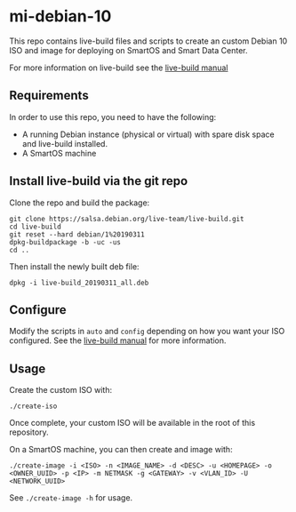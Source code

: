 # mi-debian-10

This repo contains live-build files and scripts to create an custom Debian 10
ISO and image for deploying on SmartOS and Smart Data Center.

For more information on live-build see the [live-build manual](https://live-team.pages.debian.net/live-manual/html/live-manual/index.en.html)

## Requirements

In order to use this repo, you need to have the following:

 * A running Debian instance (physical or virtual) with spare disk space and live-build installed.
 * A SmartOS machine

 
## Install live-build via the git repo

Clone the repo and build the package:
```
git clone https://salsa.debian.org/live-team/live-build.git
cd live-build
git reset --hard debian/1%20190311
dpkg-buildpackage -b -uc -us
cd ..
```

Then install the newly built deb file:

```
dpkg -i live-build_20190311_all.deb
```

## Configure

Modify the scripts in `auto` and `config` depending on how you want your ISO configured. See the [live-build manual](https://live-team.pages.debian.net/live-manual/html/live-manual/index.en.html) for more information.


## Usage

Create the custom ISO with:

```
./create-iso
```
Once complete, your custom ISO will be available in the root of this repository.

On a SmartOS machine, you can then create and image with:

```
./create-image -i <ISO> -n <IMAGE_NAME> -d <DESC> -u <HOMEPAGE> -o <OWNER_UUID> -p <IP> -m NETMASK -g <GATEWAY> -v <VLAN_ID> -U <NETWORK_UUID>
```
See `./create-image -h` for usage.
